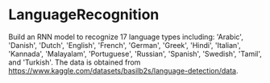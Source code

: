 # LanguageRecognition

Build an RNN model to recognize 17 language types including: 'Arabic', 'Danish', 'Dutch', 'English', 'French', 'German', 'Greek', 'Hindi', 'Italian', 'Kannada', 'Malayalam', 'Portuguese', 'Russian', 'Spanish', 'Swedish', 'Tamil', and 'Turkish'. The data is obtained from https://www.kaggle.com/datasets/basilb2s/language-detection/data.